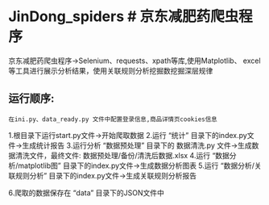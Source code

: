 # JinDong_spiders     # 京东减肥药爬虫程序

京东减肥药爬虫程序->Selenium、requests、xpath等库,使用Matplotlib、
excel等工具进行展示分析结果，使用关联规则分析挖掘数挖掘深层规律

## 运行顺序:
    在ini.py、data_ready.py 文件中配置登录信息,商品详情页cookies信息
1.根目录下运行start.py文件->开始爬取数据
2.运行 “统计” 目录下的index.py文件->生成统计报告
3.运行分析 “数据预处理” 目录下的 数据清洗.py 文件->生成数据清洗文件，最终文件: 数据预处理/备份/清洗后数据.xlsx
4.运行 “数据分析/matplotlib图” 目录下的index.py文件->生成数据分析图表
5.运行 “数据分析/关联规则分析” 目录下的index.py文件->生成关联规则分析报告

6.爬取的数据保存在 “data” 目录下的JSON文件中